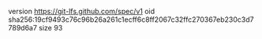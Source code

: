 version https://git-lfs.github.com/spec/v1
oid sha256:19cf9493c76c96b26a261c1ecff6c8ff2067c32ffc270367eb230c3d7789d6a7
size 93
